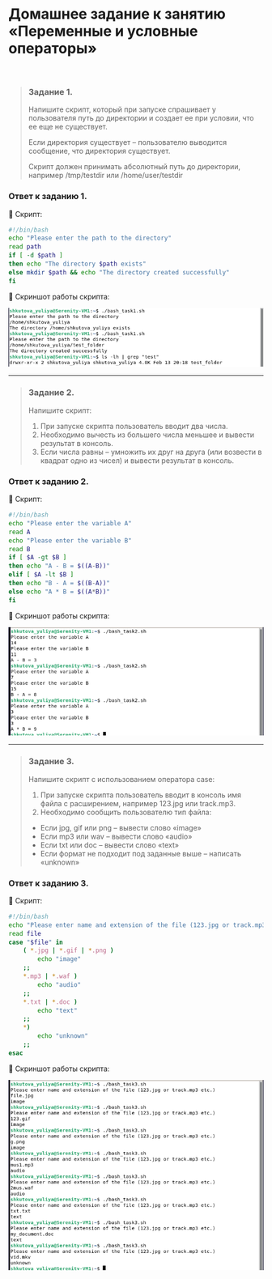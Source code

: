 # Домашнее задание к занятию «Переменные и условные операторы»
<br>

> ### Задание 1.
> Напишите скрипт, который при запуске спрашивает у пользователя путь до директории и создает ее при условии, что ее еще не существует.
>
> Если директория существует – пользователю выводится сообщение, что директория существует.
>
> Скрипт должен принимать абсолютный путь до директории, например /tmp/testdir или /home/user/testdir
>
### Ответ к заданию 1.
:large_blue_diamond:	Скрипт:

```bash
#!/bin/bash
echo "Please enter the path to the directory"
read path
if [ -d $path ]
then echo "The directory $path exists"
else mkdir $path && echo "The directory created successfully"
fi
```

:large_blue_diamond:	Скриншот работы скрипта:

<kbd><img src="/img/bash-1.1.1.png"></kbd>
 
---

> ### Задание 2.
> Напишите скрипт:
> 1.	При запуске скрипта пользователь вводит два числа.
> 2.	Необходимо вычесть из большего числа меньшее и вывести результат в консоль.
> 3.	Если числа равны – умножить их друг на друга (или возвести в квадрат одно из чисел) и вывести результат в консоль.
>
### Ответ к заданию 2.
:large_blue_diamond:	Скрипт:

```bash
#!/bin/bash
echo "Please enter the variable A"
read A
echo "Please enter the variable B"
read B
if [ $A -gt $B ]
then echo "A - B = $((A-B))"
elif [ $A -lt $B ]
then echo "B - A = $((B-A))"
else echo "A * B = $((A*B))"
fi
```

:large_blue_diamond:	Скриншот работы скрипта:

<kbd><img src="/img/bash-1.2.1.png"></kbd>
 
---

> ### Задание 3.
> Напишите скрипт с использованием оператора case:
> 1.	При запуске скрипта пользователь вводит в консоль имя файла с расширением, например 123.jpg или track.mp3.
> 2.	Необходимо сообщить пользователю тип файла:
> *	Если jpg, gif или png – вывести слово «image»
> *	Если mp3 или wav – вывести слово «audio»
> *	Если txt или doc – вывести слово «text»
> *	Если формат не подходит под заданные выше – написать «unknown»
>
### Ответ к заданию 3.
:large_blue_diamond:	Скрипт:

```bash
#!/bin/bash
echo "Please enter name and extension of the file (123.jpg or track.mp3 etc.)"
read file
case "$file" in
	( *.jpg | *.gif | *.png )
		echo "image"
	;;
	*.mp3 | *.waf )
		echo "audio"
	;;
	*.txt | *.doc )
		echo "text"
	;;
	*)
		echo "unknown"
	;;
esac
```

:large_blue_diamond:	Скриншот работы скрипта:

<kbd><img src="/img/bash-1.3.1.png"></kbd>
